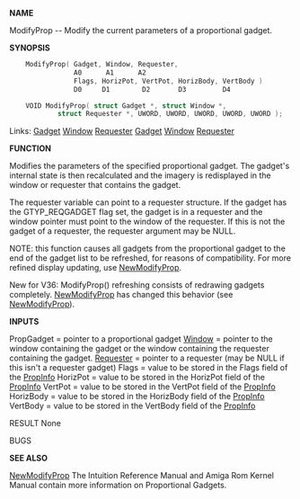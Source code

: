 
**NAME**

ModifyProp -- Modify the current parameters of a proportional gadget.

**SYNOPSIS**

```c
    ModifyProp( Gadget, Window, Requester,
                A0      A1      A2
                Flags, HorizPot, VertPot, HorizBody, VertBody )
                D0     D1        D2       D3         D4

    VOID ModifyProp( struct Gadget *, struct Window *,
            struct Requester *, UWORD, UWORD, UWORD, UWORD, UWORD );

```
Links: [Gadget](_00D4.md) [Window](_00D4.md) [Requester](_00D4.md) [Gadget](_00D4.md) [Window](_00D4.md) [Requester](_00D4.md) 

**FUNCTION**

Modifies the parameters of the specified proportional gadget.  The
gadget's internal state is then recalculated and the imagery
is redisplayed in the window or requester that contains the gadget.

The requester variable can point to a requester structure.  If the
gadget has the GTYP_REQGADGET flag set, the gadget is in a requester
and the window pointer must point to the window of the requester.
If this is not the gadget of a requester, the requester argument may
be NULL.

NOTE: this function causes all gadgets from the proportional
gadget to the end of the gadget list to be refreshed, for
reasons of compatibility.
For more refined display updating, use [NewModifyProp](NewModifyProp.md).

New for V36: ModifyProp() refreshing consists of redrawing gadgets
completely.  [NewModifyProp](NewModifyProp.md) has changed this behavior (see
[NewModifyProp](NewModifyProp.md)).

**INPUTS**

PropGadget = pointer to a proportional gadget
[Window](_00D4.md) = pointer to the window containing the gadget or the window
containing the requester containing the gadget.
[Requester](_00D4.md) = pointer to a requester (may be NULL if this isn't
a requester gadget)
Flags = value to be stored in the Flags field of the [PropInfo](_00D4.md)
HorizPot = value to be stored in the HorizPot field of the [PropInfo](_00D4.md)
VertPot = value to be stored in the VertPot field of the [PropInfo](_00D4.md)
HorizBody = value to be stored in the HorizBody field of the [PropInfo](_00D4.md)
VertBody = value to be stored in the VertBody field of the [PropInfo](_00D4.md)

RESULT
None

BUGS

**SEE ALSO**

[NewModifyProp](NewModifyProp.md)
The Intuition Reference Manual and Amiga Rom Kernel Manual contain
more information on Proportional Gadgets.
